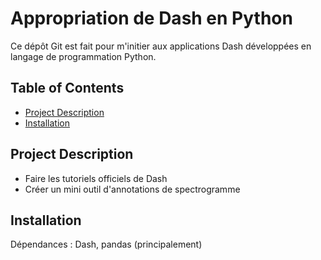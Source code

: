 # Appropriation de Dash en Python

Ce dépôt Git est fait pour m'initier aux applications Dash développées en langage de programmation Python. 

## Table of Contents

* [Project Description](#project-description)
* [Installation](#installation)

## Project Description

* Faire les tutoriels officiels de Dash
* Créer un mini outil d'annotations de spectrogramme

## Installation

Dépendances : Dash, pandas (principalement)


